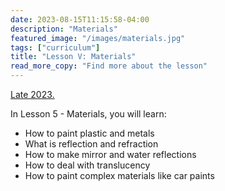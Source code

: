 ```yaml
---
date: 2023-08-15T11:15:58-04:00
description: "Materials"
featured_image: "/images/materials.jpg"
tags: ["curriculum"]
title: "Lesson V: Materials"
read_more_copy: "Find more about the lesson"
---
```

[Late 2023.](https://www.udemy.com/course/digital-painting-basics-in-adobe-photoshop/?couponCode=SUPERPRICE2000)

In Lesson 5 - Materials, you will learn:

- How to paint plastic and metals
- What is reflection and refraction
- How to make mirror and water reflections
- How to deal with translucency
- How to paint complex materials like car paints


